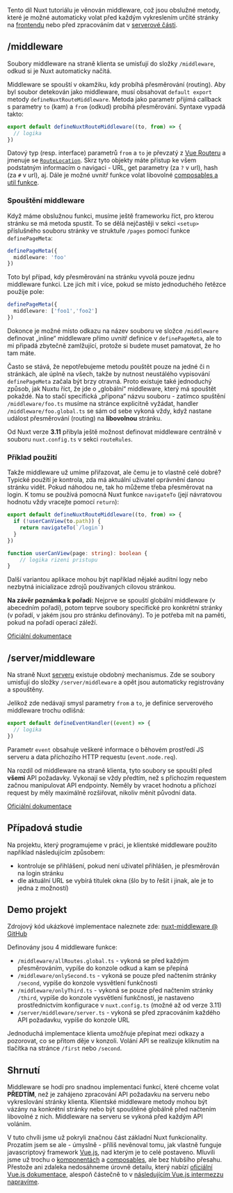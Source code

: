 Tento díl Nuxt tutoriálu je věnován middleware, což jsou obslužné metody, které je možné automaticky volat před každým vykreslením určité stránky na [frontendu](/article/nuxt-pages) nebo před zpracováním dat v [serverové části](/article/nuxt-api).

## /middleware

Soubory middleware na straně klienta se umisťují do složky `/middleware`, odkud si je Nuxt automaticky načítá. 

Middleware se spouští v okamžiku, kdy probíhá přesměrování (routing). Aby byl soubor detekován jako middleware, musí obsahovat `default export` metody `defineNuxtRouteMiddleware`. Metoda jako parametr přijímá callback s parametry `to` (kam) a `from` (odkud) probíhá přesměrování. Syntaxe vypadá takto:

```ts
export default defineNuxtRouteMiddleware((to, from) => {
  // logika
})
```

Datový typ (resp. interface) parametrů `from` a `to` je převzatý z [Vue Routeru](https://router.vuejs.org/) a jmenuje se [`RouteLocation`](https://router.vuejs.org/api/interfaces/RouteLocation.html). Skrz tyto objekty máte přístup ke všem podstatným informacím o navigaci - URL, get parametry (za `?` v url), hash (za `#` v url), aj. Dále je možné uvnitř funkce volat libovolné [composables a util funkce](/article/nuxt-utils).

### Spouštění middleware

Když máme obslužnou funkci, musíme ještě frameworku říct, pro kterou stránku se má metoda spustit. To se dělá nejčastěji v sekci `<setup>` příslušného souboru stránky ve struktuře `/pages` pomocí funkce `definePageMeta`:

```ts
definePageMeta({
  middleware: 'foo'
})
```

Toto byl případ, kdy přesměrování na stránku vyvolá pouze jednu middleware funkci. Lze jich mít i více, pokud se místo jednoduchého řetězce použije pole:

```ts
definePageMeta({
  middleware: ['foo1','foo2']
})
```

Dokonce je možné místo odkazu na název souboru ve složce `/middleware` definovat „inline“ middleware přímo uvnitř definice v `definePageMeta`, ale to mi připadá zbytečně zamlžující, protože si budete muset pamatovat, že ho tam máte.

Často se stává, že nepotřebujeme metodu pouštět pouze na jedné či n stránkách, ale úplně na všech, takže by nutnost neustálého vypisování `definePageMeta` začala být brzy otravná. Proto existuje také jednoduchý způsob, jak Nuxtu říct, že jde o „globální“ middleware, který má spouštět pokaždé. Na to stačí specifická „přípona“ názvu souboru - zatímco spuštění `/middleware/foo.ts` musíme na stránce explicitně vyžádat, handler `/middleware/foo.global.ts` se sám od sebe vykoná vždy, když nastane událost přesměrování (routing) na **libovolnou** stránku.

Od Nuxt verze **3.11** přibyla ještě možnost definovat middleware centrálně v souboru `nuxt.config.ts` v sekci `routeRules`.

### Příklad použití

Takže middleware už umíme přiřazovat, ale čemu je to vlastně celé dobré? Typické použití je kontrola, zda má aktuální uživatel oprávnění danou stránku vidět. Pokud náhodou ne, tak ho můžeme třeba přesměrovat na login. K tomu se používá pomocná Nuxt funkce `navigateTo` (její návratovou hodnotu vždy vracejte pomocí `return`):

```ts
export default defineNuxtRouteMiddleware((to, from) => {
  if (!userCanView(to.path)) {
    return navigateTo(`/login`)
  }
})

function userCanView(page: string): boolean {
    // logika rizeni pristupu
}
```

Další variantou aplikace mohou být například nějaké auditní logy nebo nezbytná inicializace zdrojů používaných cílovou stránkou.

**Na závěr poznámka k pořadí:** Nejprve se spouští globální middleware (v abecedním pořadí), potom teprve soubory specifické pro konkrétní stránky (v pořadí, v jakém jsou pro stránku definovány). To je potřeba mít na paměti, pokud na pořadí operací záleží.

[Oficiální dokumentace](https://nuxt.com/docs/guide/directory-structure/middleware)

## /server/middleware

Na straně Nuxt [serveru](/article/nuxt-api) existuje obdobný mechanismus. Zde se soubory umisťují do složky `/server/middleware` a opět jsou automaticky registrovány a spouštěny.

Jelikož zde nedávají smysl parametry `from` a `to`, je definice serverového middleware trochu odlišná:

```ts
export default defineEventHandler((event) => {
  // logika
})
```

Parametr `event` obsahuje veškeré informace o běhovém prostředí JS serveru a data příchozího HTTP requestu (`event.node.req`).

Na rozdíl od middleware na straně klienta, tyto soubory se spouští před **všemi** API požadavky. Vykonají se vždy předtím, než s příchozím requestem začnou manipulovat API endpointy. Neměly by vracet hodnotu a příchozí request by měly maximálně rozšiřovat, nikoliv měnit původní data.

[Oficiální dokumentace](https://nuxt.com/docs/guide/directory-structure/server#server-middleware)

## Případová studie

Na projektu, který programujeme v práci, je klientské middleware použito například následujícím způsobem:
- kontroluje se přihlášení, pokud není uživatel přihlášen, je přesměrován na login stránku
- dle aktuální URL se vybírá titulek okna (šlo by to řešit i jinak, ale je to jedna z možností)

## Demo projekt

Zdrojový kód ukázkové implementace naleznete zde:
[nuxt-middleware @ GitHub](https://github.com/AloisSeckar/demos-nuxt/tree/main/nuxt-middleware)

Definovány jsou 4 middleware funkce:
- `/middleware/allRoutes.global.ts` - vykoná se před každým přesměrováním, vypíše do konzole odkud a kam se přepíná
- `/middleware/onlySecond.ts` - vykoná se pouze před načtením stránky `/second`, vypíše do konzole vysvětlení funkčnosti
- `/middleware/onlyThird.ts` - vykoná se pouze před načtením stránky `/third`, vypíše do konzole vysvětlení funkčnosti, je nastaveno prostřednictvím konfigurace v `nuxt.config.ts` (možné až od verze 3.11)
- `/server/middleware/server.ts` - vykoná se před zpracováním každého API požadavku, vypíše do konzole URL

Jednoduchá implementace klienta umožňuje přepínat mezi odkazy a pozorovat, co se přitom děje v konzoli. Volání API se realizuje kliknutím na tlačítka na stránce `/first` nebo `/second`.

## Shrnutí

Middleware se hodí pro snadnou implementaci funkcí, které chceme volat **PŘEDTÍM**, než je zahájeno zpracování API požadavku na serveru nebo vykreslování stránky klienta. Klientské middleware metody mohou být vázány na konkrétní stránky nebo být spouštěné globálně před načtením libovolné z nich. Middleware na serveru se vykoná před každým API voláním.

V tuto chvíli jsme už pokryli značnou část základní Nuxt funkcionality. Prozatím jsem se ale - úmyslně - příliš nevěnoval tomu, jak vlastně funguje javascriptový framework [Vue.js](https://vuejs.org/), nad kterým je to celé postaveno. Mluvili jsme už trochu o [komponentách](/article/nuxt-pages#komponenty-obecně) a [composables](/article/nuxt-utils#composables), ale bez hlubšího přesahu. Přestože ani zdaleka nedosáhneme úrovně detailu, který nabízí [oficiální Vue.js dokumentace](https://vuejs.org/guide/introduction.html), alespoň částečně to v [následujícím Vue.js intermezzu napravíme](/article/nuxt-vue).
